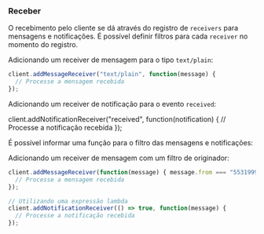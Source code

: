 ### Receber

O recebimento pelo cliente se dá através do registro de `receivers` para mensagens e notificações. É possível definir filtros para cada `receiver` no momento do registro.

Adicionando um receiver de mensagem para o tipo `text/plain`:

```javascript
client.addMessageReceiver("text/plain", function(message) {
  // Processe a mensagem recebida
});

```
Adicionando um receiver de notificação para o evento `received`:

client.addNotificationReceiver("received", function(notification) {
  // Processe a notificação recebida
});

É possível informar uma função para o filtro das mensagens e notificações:

Adicionando um receiver de mensagem com um filtro de originador:

```javascript
client.addMessageReceiver(function(message) { message.from === "553199990000@0mn.io" }, function(message) {
  // Processe a mensagem recebida
});

// Utilizando uma expressão lambda
client.addNotificationReceiver(() => true, function(message) {
  // Processe a notificação recebida
});

```
